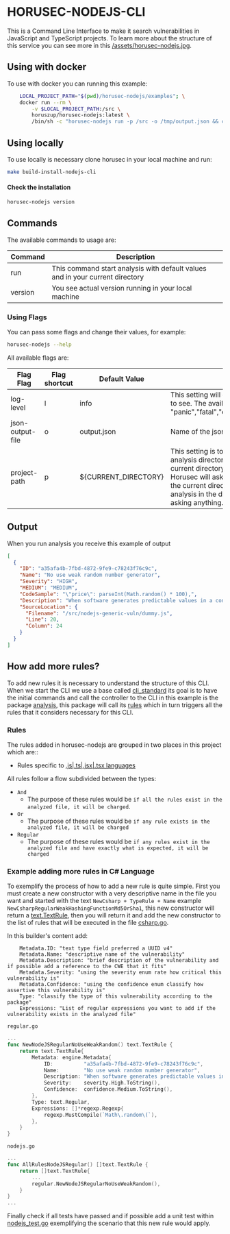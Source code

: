 # HORUSEC-NODEJS-CLI
This is a Command Line Interface to make it search vulnerabilities in JavaScript and TypeScript projects.
To learn more about the structure of this service you can see more in this <a href="../assets/horusec-nodejs.jpg">/assets/horusec-nodejs.jpg</a>.

## Using with docker
To use with docker you can running this example:
```bash
    LOCAL_PROJECT_PATH="$(pwd)/horusec-nodejs/examples"; \
    docker run --rm \
        -v $LOCAL_PROJECT_PATH:/src \
        horuszup/horusec-nodejs:latest \
        /bin/sh -c "horusec-nodejs run -p /src -o /tmp/output.json && cat /tmp/output.json"
```

## Using locally
To use locally is necessary clone horusec in your local machine and run:
```bash
make build-install-nodejs-cli
```

#### Check the installation
```bash
horusec-nodejs version
```

## Commands
The available commands to usage are:

| Command | Description |
|---------|-------------|
| run     | This command start analysis with default values and in your current directory |
| version | You see actual version running in your local machine |

### Using Flags
You can pass some flags and change their values, for example:
```bash
horusec-nodejs --help
```

All available flags are:

| Flag Flag        | Flag shortcut | Default Value        | Description |
|------------------|---------------|----------------------|-------------|
| log-level        | l             | info                 | This setting will define what level of logging I want to see. The available levels are: "panic","fatal","error","warn","info","debug","trace" |
| json-output-file | o             | output.json          | Name of the json file to save result of the analysis |
| project-path     | p             | ${CURRENT_DIRECTORY} | This setting is to know if I want to change the analysis directory and do not want to run in the current directory. If this value is not passed, Horusec will ask if you want to run the analysis in the current directory. If you pass it it will start the analysis in the directory informed by you without asking anything. |

## Output
When you run analysis you receive this example of output
```json
[
  {
    "ID": "a35afa4b-7fbd-4872-9fe9-c78243f76c9c",
    "Name": "No use weak random number generator",
    "Severity": "HIGH",
    "MEDIUM": "MEDIUM",
    "CodeSample": "\"price\": parseInt(Math.random() * 100),",
    "Description": "When software generates predictable values in a context requiring unpredictability, it may be possible for an attacker to guess the next value that will be generated, and use this guess to impersonate another user or access sensitive information. As the Math.random() function relies on a weak pseudorandom number generator, this function should not be used for security-critical applications or for protecting sensitive data. In such context, a cryptographically strong pseudorandom number generator (CSPRNG) should be used instead. For more information checkout the CWE-338 (https://cwe.mitre.org/data/definitions/338.html) advisory.",
    "SourceLocation": {
      "Filename": "/src/nodejs-generic-vuln/dummy.js",
      "Line": 20,
      "Column": 24
    }
  }
]
```

## How add more rules?
To add new rules it is necessary to understand the structure of this CLI. When we start the CLI we use a base called [cli_standard](/development-kit/pkg/cli_standard) its goal is to have the initial commands and call the controller to the CLI in this example is the package [analysis](/development-kit/pkg/engines/nodejs/analysis), this package will call its [rules](/development-kit/pkg/engines/nodejs/analysis) which in turn triggers all the rules that it considers necessary for this CLI.
### Rules
The rules added in horusec-nodejs are grouped in two places in this project which are::
* Rules specific to [.js|.ts|.jsx|.tsx languages](/development-kit/pkg/enums/engine/advisories/nodejs)

All rules follow a flow subdivided between the types:
* `And`
    * The purpose of these rules would be `if all the rules exist in the analyzed file, it will be charged`. 
* `Or`
    * The purpose of these rules would be `if any rule exists in the analyzed file, it will be charged`
* `Regular`
    * The purpose of these rules would be `if any rules exist in the analyzed file and have exactly what is expected, it will be charged`  

### Example adding more rules in C# Language
To exemplify the process of how to add a new rule is quite simple. First you must create a new constructor with a very descriptive name in the file you want and started with the text `NewCsharp + TypeRule + Name` example `NewCsharpRegularWeakHashingFunctionMd5OrSha1`, this new constructor will return a [text.TextRule](https://github.com/ZupIT/horusec-engine/text), then you will return it and add the new constructor to the list of rules that will be executed in the file [csharp.go](/development-kit/pkg/enums/engine/advisories/csharp/csharp.go).

In this builder's content add:
```text
    Metadata.ID: "text type field preferred a UUID v4"
    Metadata.Name: "descriptive name of the vulnerability"
    Metadata.Description: "brief description of the vulnerability and if possible add a reference to the CWE that it fits"
    Metadata.Severity: "using the severity enum rate how critical this vulnerability is"
    Metadata.Confidence: "using the confidence enum classify how assertive this vulnerability is"
    Type: "classify the type of this vulnerability according to the package"
    Expressions: "List of regular expressions you want to add if the vulnerability exists in the analyzed file"
```

`regular.go`
```go
...
func NewNodeJSRegularNoUseWeakRandom() text.TextRule {
	return text.TextRule{
		Metadata: engine.Metadata{
			ID:          "a35afa4b-7fbd-4872-9fe9-c78243f76c9c",
			Name:        "No use weak random number generator",
			Description: "When software generates predictable values in a context requiring unpredictability, it may be possible for an attacker to guess the next value that will be generated, and use this guess to impersonate another user or access sensitive information. As the Math.random() function relies on a weak pseudorandom number generator, this function should not be used for security-critical applications or for protecting sensitive data. In such context, a cryptographically strong pseudorandom number generator (CSPRNG) should be used instead. For more information checkout the CWE-338 (https://cwe.mitre.org/data/definitions/338.html) advisory.",
			Severity:    severity.High.ToString(),
			Confidence:  confidence.Medium.ToString(),
		},
		Type: text.Regular,
		Expressions: []*regexp.Regexp{
			regexp.MustCompile(`Math\.random\(`),
		},
	}
}

```

`nodejs.go`
```go
...
func AllRulesNodeJSRegular() []text.TextRule {
    return []text.TextRule{
        ...
        regular.NewNodeJSRegularNoUseWeakRandom(),
    }
}
...
```

Finally check if all tests have passed and if possible add a unit test within [nodejs_test.go](/development-kit/pkg/enums/engine/advisories/nodejs/nodejs_test.go) exemplifying the scenario that this new rule would apply.
